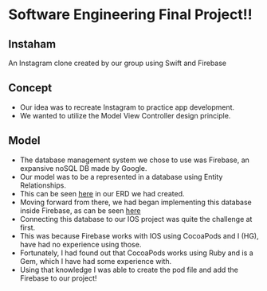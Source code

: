 # Software Engineering Final Project!!
## Instaham
An Instagram clone created by our group using Swift and Firebase

## Concept
- Our idea was to recreate Instagram to practice app development.
- We wanted to utilize the Model View Controller design principle.

## Model
- The database management system we chose to use was Firebase, an expansive noSQL DB made by Google.
- Our model was to be a represented in a database using Entity Relationships.
- This can be seen [here](https://github.com/MosesHimself/Software-Eng-Final-Proj/blob/master/ERD.png) in our ERD we had created.
- Moving forward from there, we had began implementing this database inside Firebase, as can be seen [here](https://github.com/MosesHimself/Software-Eng-Final-Proj/blob/master/sampleDBformat.png)
- Connecting this database to our IOS project was quite the challenge at first.
- This was because Firebase works with IOS using CocoaPods and I (HG), have had no experience using those.
- Fortunately, I had found out that CocoaPods works using Ruby and is a Gem, which I have had some experience with.
- Using that knowledge I was able to create the pod file and add the Firebase to our project!
